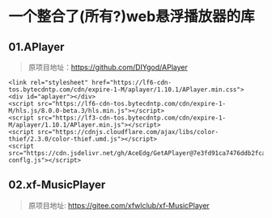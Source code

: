 # 一个整合了(所有?)web悬浮播放器的库

## 01.APlayer
> 原项目地址：https://github.com/DIYgod/APlayer
```
<link rel="stylesheet" href="https://lf6-cdn-tos.bytecdntp.com/cdn/expire-1-M/aplayer/1.10.1/APlayer.min.css">
<div id="aplayer"></div>
<script src="https://lf6-cdn-tos.bytecdntp.com/cdn/expire-1-M/hls.js/8.0.0-beta.3/hls.min.js"></script>
<script src="https://lf3-cdn-tos.bytecdntp.com/cdn/expire-1-M/aplayer/1.10.1/APlayer.min.js"></script>
<script src="https://cdnjs.cloudflare.com/ajax/libs/color-thief/2.3.0/color-thief.umd.js"></script>
<script src="https://cdn.jsdelivr.net/gh/AceEdg/GetAPlayer@7e3fd91ca7476ddb2fcac84b83a7490ee8c122fb/APlayer-conflg.js"></script>
```

## 02.xf-MusicPlayer
> 原项目地址: https://gitee.com/xfwlclub/xf-MusicPlayer
>
> 
